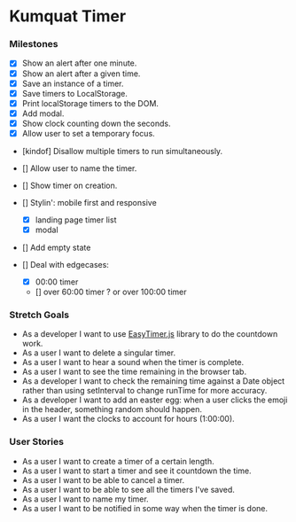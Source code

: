 # Kumquat Timer

### Milestones
- [x] Show an alert after one minute.
- [x] Show an alert after a given time.
- [x] Save an instance of a timer. 
- [x] Save timers to LocalStorage.
- [x] Print localStorage timers to the DOM.
- [x] Add modal.
- [x] Show clock counting down the seconds.
- [x] Allow user to set a temporary focus.
- [kindof] Disallow multiple timers to run simultaneously.
- [] Allow user to name the timer.
- [] Show timer on creation.
- [] Stylin': mobile first and responsive
    - [x] landing page timer list
    - [x] modal
- [] Add empty state

- [] Deal with edgecases:
    - [x] 00:00 timer
    - [] over 60:00 timer ? or over 100:00 timer

### Stretch Goals
- As a developer I want to use [EasyTimer.js](http://albert-gonzalez.github.io/easytimer.js/) library to do the countdown work.
- As a user I want to delete a singular timer.
- As a user I want to hear a sound when the timer is complete.
- As a user I want to see the time remaining in the browser tab.
- As a developer I want to check the remaining time against a Date object rather than using setInterval to change runTime for more accuracy.
- As a developer I want to add an easter egg: when a user clicks the emoji in the header, something random should happen.
- As a user I want the clocks to account for hours (1:00:00).

### User Stories
- As a user I want to create a timer of a certain length. 
- As a user I want to start a timer and see it countdown the time.
- As a user I want to be able to cancel a timer.
- As a user I want to be able to see all the timers I've saved.
- As a user I want to name my timer.
- As a user I want to be notified in some way when the timer is done.